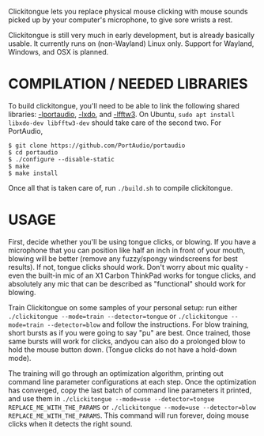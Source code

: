 Clickitongue lets you replace physical mouse clicking with mouse sounds picked
up by your computer's microphone, to give sore wrists a rest.

Clickitongue is still very much in early development, but is already basically
usable. It currently runs on (non-Wayland) Linux only. Support for Wayland,
Windows, and OSX is planned.

# COMPILATION / NEEDED LIBRARIES

To build clickitongue, you'll need to be able to link the following shared
libraries: [-lportaudio](http://www.portaudio.com/),
[-lxdo](https://github.com/jordansissel/xdotool), and
[-lfftw3](https://www.fftw.org/). On Ubuntu,
`sudo apt install libxdo-dev libfftw3-dev` should take care of the second two.
For PortAudio,

```
$ git clone https://github.com/PortAudio/portaudio
$ cd portaudio
$ ./configure --disable-static
$ make
$ make install
```

Once all that is taken care of, run `./build.sh` to compile clickitongue.

# USAGE

First, decide whether you'll be using tongue clicks, or blowing. If you have a
microphone that you can position like half an inch in front of your mouth,
blowing will be better (remove any fuzzy/spongy windscreens for best results).
If not, tongue clicks should work. Don't worry about mic quality - even the
built-in mic of an X1 Carbon ThinkPad works for tongue clicks, and absolutely
any mic that can be described as "functional" should work for blowing.

Train Clickitongue on some samples of your personal setup: run either
`./clickitongue --mode=train --detector=tongue` or
`./clickitongue --mode=train --detector=blow` and follow the instructions. For
blow training, short bursts as if you were going to say "pu" are best.
Once trained, those same bursts will work for clicks, andyou can also do a
prolonged blow to hold the mouse button down. (Tongue clicks do not have a
hold-down mode).

The training will go through an optimization algorithm, printing out command
line parameter configurations at each step. Once the optimization has converged,
copy the last batch of command line parameters it printed, and use them in
`./clickitongue --mode=use --detector=tongue REPLACE_ME_WITH_THE_PARAMS` or
`./clickitongue --mode=use --detector=blow REPLACE_ME_WITH_THE_PARAMS`. This
command will run forever, doing mouse clicks when it detects the right sound.
